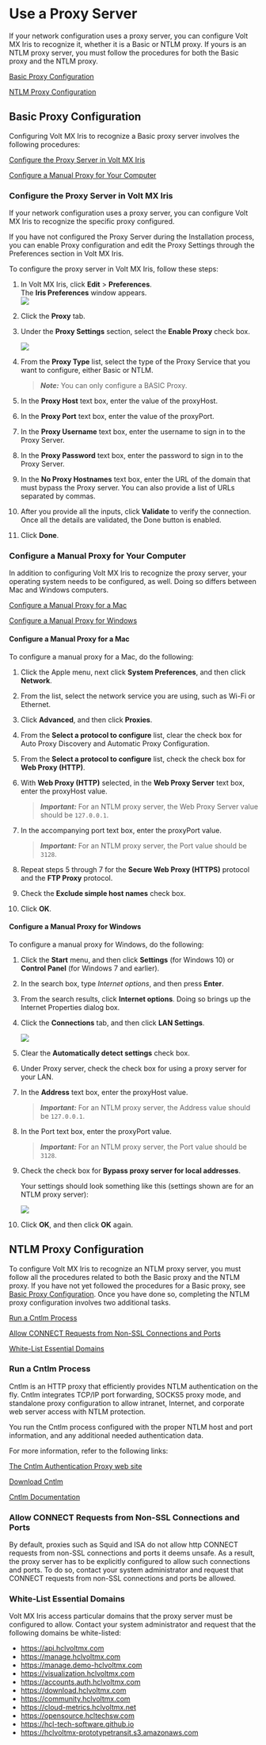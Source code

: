                           


Use a Proxy Server
==================

If your network configuration uses a proxy server, you can configure Volt MX Iris to recognize it, whether it is a Basic or NTLM proxy. If yours is an NTLM proxy server, you must follow the procedures for both the Basic proxy and the NTLM proxy.

[Basic Proxy Configuration](#basic-proxy-configuration)

[NTLM Proxy Configuration](#ntlm-proxy-configuration)

Basic Proxy Configuration
-------------------------

Configuring Volt MX Iris to recognize a Basic proxy server involves the following procedures:

[Configure the Proxy Server in Volt MX Iris](#configure-the-proxy-server-in)

[Configure a Manual Proxy for Your Computer](#configure-a-manual-proxy-for-your-computer)

### Configure the Proxy Server in Volt MX Iris

If your network configuration uses a proxy server, you can configure Volt MX Iris to recognize the specific proxy configured.

If you have not configured the Proxy Server during the Installation process, you can enable Proxy configuration and edit the Proxy Settings through the Preferences section in Volt MX Iris.

To configure the proxy server in Volt MX Iris, follow these steps:

1.  In Volt MX Iris, click **Edit** > **Preferences**.  
    The **Iris Preferences** window appears.  
    ![](Resources/Images/Preference_Option_248x319.png)
2.  Click the **Proxy** tab.
3.  Under the **Proxy Settings** section, select the **Enable Proxy** check box.  
      
    ![](Resources/Images/Proxy_Prefer.png)
4.  From the **Proxy Type** list, select the type of the Proxy Service that you want to configure, either Basic or NTLM.
    
    > **_Note:_** You can only configure a BASIC Proxy.
    
5.  In the **Proxy Host** text box, enter the value of the proxyHost.
6.  In the **Proxy Port** text box, enter the value of the proxyPort.
7.  In the **Proxy Username** text box, enter the username to sign in to the Proxy Server.
8.  In the **Proxy Password** text box, enter the password to sign in to the Proxy Server.
9.  In the **No Proxy Hostnames** text box, enter the URL of the domain that must bypass the Proxy server. You can also provide a list of URLs separated by commas.
10.  After you provide all the inputs, click **Validate** to verify the connection.  
    Once all the details are validated, the Done button is enabled.
11.  Click **Done**.

### Configure a Manual Proxy for Your Computer

In addition to configuring Volt MX Iris to recognize the proxy server, your operating system needs to be configured, as well. Doing so differs between Mac and Windows computers.

[Configure a Manual Proxy for a Mac](#configure-a-manual-proxy-for-a-mac)

[Configure a Manual Proxy for Windows](#configure-a-manual-proxy-for-windows)

#### Configure a Manual Proxy for a Mac

To configure a manual proxy for a Mac, do the following:

1.  Click the Apple menu, next click **System Preferences**, and
    then click **Network**.
2.  From the list, select the network service you are using, such as
     Wi-Fi or Ethernet.
3.  Click **Advanced**, and then click **Proxies**.
4.  From the **Select a protocol to configure** list, clear the
    check box for Auto Proxy Discovery and Automatic Proxy Configuration.
5.  From the **Select a protocol to configure** list, check the
    check box for **Web Proxy (HTTP)**.
6.  With **Web Proxy (HTTP)** selected, in the **Web Proxy Server** 
    text box, enter the proxyHost value.

     > **_Important:_** For an NTLM proxy server, the Web Proxy Server value should be `127.0.0.1`.

7.  In the accompanying port text box, enter the proxyPort value.

     > **_Important:_** For an NTLM proxy server, the Port value should be `3128`.

8.  Repeat steps 5 through 7 for the **Secure Web Proxy (HTTPS)**
    protocol and the **FTP Proxy** protocol.
9.  Check the **Exclude simple host names** check box.
10.  Click **OK**.

#### Configure a Manual Proxy for Windows

To configure a manual proxy for Windows, do the following:

1.  Click the **Start** menu, and then click **Settings** (for
    Windows 10) or **Control Panel** (for Windows 7 and earlier).
2.  In the search box, type _Internet options_, and then press
    **Enter**.
3.  From the search results, click **Internet options**. Doing so
    brings up the Internet Properties dialog box.
4.  Click the **Connections** tab, and then click **LAN Settings**.

    ![](Resources/Images/ManProxyServerWin01.png)

5.  Clear the **Automatically detect settings** check box.
6.  Under Proxy server, check the check box for using a proxy server 
    for your LAN.
7.  In the **Address** text box, enter the proxyHost value.

    > **_Important:_** For an NTLM proxy server, the Address value should be `127.0.0.1`.

8.  In the Port text box, enter the proxyPort value.

    > **_Important:_** For an NTLM proxy server, the Port value should be `3128`.

9.  Check the check box for **Bypass proxy server for local addresses**.

      Your settings should look something like this (settings shown are for an NTLM proxy server):

      ![](Resources/Images/ManProxyServerWin02.png)

10.  Click **OK**, and then click **OK** again.

NTLM Proxy Configuration
------------------------

To configure Volt MX Iris to recognize an NTLM proxy server, you must follow all the procedures related to both the Basic proxy and the NTLM proxy. If you have not yet followed the procedures for a Basic proxy, see [Basic Proxy Configuration](#basic-proxy-configuration). Once you have done so, completing the NTLM proxy configuration involves two additional tasks.

[Run a Cntlm Process](#run-a-cntlm-process)

[Allow CONNECT Requests from Non-SSL Connections and Ports](#allow-connect-requests-from-non-ssl-connections-and-ports)

[White-List Essential Domains](#white-list-essential-domains)

### Run a Cntlm Process

Cntlm is an HTTP proxy that efficiently provides NTLM authentication on the fly. Cntlm integrates TCP/IP port forwarding, SOCKS5 proxy mode, and standalone proxy configuration to allow intranet, Internet, and corporate web server access with NTLM protection.

You run the Cntlm process configured with the proper NTLM host and port information, and any additional needed authentication data.

For more information, refer to the following links:

[The Cntlm Authentication Proxy web site](http://cntlm.sourceforge.net/)

[Download Cntlm](https://sourceforge.net/projects/cntlm/)

[Cntlm Documentation](http://cntlm.sourceforge.net/cntlm_manual.pdf)

### Allow CONNECT Requests from Non-SSL Connections and Ports

By default, proxies such as Squid and ISA do not allow http CONNECT requests from non-SSL connections and ports it deems unsafe. As a result, the proxy server has to be explicitly configured to allow such connections and ports. To do so, contact your system administrator and request that CONNECT requests from non-SSL connections and ports be allowed.

### White-List Essential Domains

Volt MX  Iris access particular domains that the proxy server must be configured to allow. Contact your system administrator and request that the following domains be white-listed:

- https://api.hclvoltmx.com
- https://manage.hclvoltmx.com
- https://manage.demo-hclvoltmx.com
- https://visualization.hclvoltmx.com
- https://accounts.auth.hclvoltmx.com
- https://download.hclvoltmx.com
- https://community.hclvoltmx.com
- https://cloud-metrics.hclvoltmx.net
- https://opensource.hcltechsw.com
- https://hcl-tech-software.github.io
- https://hclvoltmx-prototypetransit.s3.amazonaws.com
